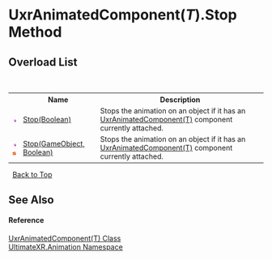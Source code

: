 # UxrAnimatedComponent(*T*).Stop Method 
 


## Overload List
&nbsp;<table><tr><th></th><th>Name</th><th>Description</th></tr><tr><td>![Public method](media/pubmethod.gif "Public method")</td><td><a href="M_UltimateXR_Animation_UxrAnimatedComponent_1_Stop">Stop(Boolean)</a></td><td>
Stops the animation on an object if it has an <a href="T_UltimateXR_Animation_UxrAnimatedComponent_1">UxrAnimatedComponent(T)</a> component currently attached.</td></tr><tr><td>![Public method](media/pubmethod.gif "Public method")![Static member](media/static.gif "Static member")</td><td><a href="M_UltimateXR_Animation_UxrAnimatedComponent_1_Stop_1">Stop(GameObject, Boolean)</a></td><td>
Stops the animation on an object if it has an <a href="T_UltimateXR_Animation_UxrAnimatedComponent_1">UxrAnimatedComponent(T)</a> component currently attached.</td></tr></table>&nbsp;
<a href="#uxranimatedcomponent(*t*).stop-method">Back to Top</a>

## See Also


#### Reference
<a href="T_UltimateXR_Animation_UxrAnimatedComponent_1">UxrAnimatedComponent(T) Class</a><br /><a href="N_UltimateXR_Animation">UltimateXR.Animation Namespace</a><br />